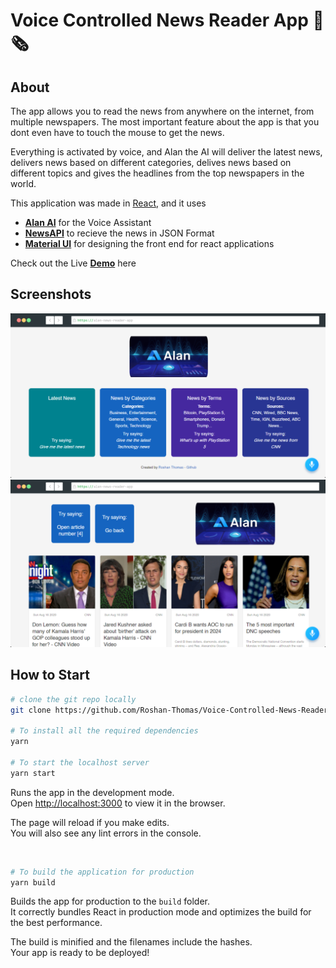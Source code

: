 # Voice Controlled News Reader App 📰🗞

## About 
 The app allows you to read the news from anywhere on the internet, from multiple newspapers. The most important feature about the app is that you dont even have to touch the mouse to get the news.
 
Everything is activated by voice, and Alan the AI will deliver the latest news, delivers news based on different categories, delives news based on different topics and gives the headlines from the top newspapers in the world. 

This application was made in [React](https://reactjs.org/), and it uses 
- __[Alan AI](https://alan.app/)__ for the Voice Assistant
- __[NewsAPI](https://newsapi.org/)__ to recieve the news in JSON Format
- __[Material UI](https://material-ui.com/)__ for designing the front end for react applications

Check out the Live [__Demo__](https://alan-news-reader.netlify.app/) here

## Screenshots
![Screenshot-1](/img/screenshots/landing-page.jpeg)
![Screenshot-2](/img/screenshots/news-page.jpeg)


## How to Start

```sh
# clone the git repo locally 
git clone https://github.com/Roshan-Thomas/Voice-Controlled-News-Reader-App.git

# To install all the required dependencies
yarn 

# To start the localhost server
yarn start
```

Runs the app in the development mode.<br />
Open [http://localhost:3000](http://localhost:3000) to view it in the browser.

The page will reload if you make edits.<br />
You will also see any lint errors in the console.

<br>

```sh
# To build the application for production
yarn build
```
Builds the app for production to the `build` folder.<br />
It correctly bundles React in production mode and optimizes the build for the best performance.

The build is minified and the filenames include the hashes.<br />
Your app is ready to be deployed!




